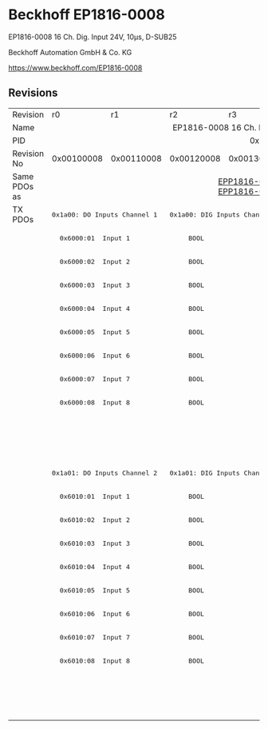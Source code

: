 # Beckhoff EP1816-0008

EP1816-0008 16 Ch. Dig. Input 24V, 10µs, D-SUB25

Beckhoff Automation GmbH & Co. KG

https://www.beckhoff.com/EP1816-0008

## Revisions
<table>
<tr >
<td>Revision</td>
<td><div class="foo">r0</div></td>
<td><div class="foo">r1</div></td>
<td><div class="foo">r2</div></td>
<td><div class="foo">r3</div></td>
<td><div class="foo">r4</div></td>
<td><div class="foo">r5</div></td>
</tr>
<tr >
<td>Name</td>
<td colspan=6 align="center"><div class="foo">EP1816-0008 16 Ch. Dig. Input 24V, 10µs, D-SUB25</div></td>
</tr>
<tr >
<td>PID</td>
<td colspan=6 align="center"><div class="foo">0x07184052</div></td>
</tr>
<tr >
<td>Revision No</td>
<td>0x00100008</td>
<td>0x00110008</td>
<td>0x00120008</td>
<td>0x00130008</td>
<td>0x00140008</td>
<td>0x00150008</td>
</tr>
<tr >
<td>Same PDOs as</td>
<td colspan=2 align="center"></td>
<td colspan=3 align="center"><a href="EPP1816-0008">EPP1816-0008 r0</a><br/><a href="EPP1816-0008">EPP1816-0008 r1</a></td>
<td><a href="EP1816-0003">EP1816-0003 r0</a><br/><a href="EPP1816-0003">EPP1816-0003 r0</a><br/><a href="EPP1816-0008">EPP1816-0008 r2</a></td>
</tr>
<tr class="txpdo pdosection">
<td rowspan=22 valign=top>TX PDOs</td>
<td colspan=2 align="left"><pre>0x1a00: DO Inputs Channel 1</pre></td>
<td colspan=4 align="left"><pre>0x1a00: DIG Inputs Channel 1</pre></td>
<td></td>
</tr>
<tr class="txpdo">
<td colspan=6 align="left"><pre>  0x6000:01  Input 1               BOOL</pre></td>
</tr>
<tr class="txpdo">
<td colspan=6 align="left"><pre>  0x6000:02  Input 2               BOOL</pre></td>
</tr>
<tr class="txpdo">
<td colspan=6 align="left"><pre>  0x6000:03  Input 3               BOOL</pre></td>
</tr>
<tr class="txpdo">
<td colspan=6 align="left"><pre>  0x6000:04  Input 4               BOOL</pre></td>
</tr>
<tr class="txpdo">
<td colspan=6 align="left"><pre>  0x6000:05  Input 5               BOOL</pre></td>
</tr>
<tr class="txpdo">
<td colspan=6 align="left"><pre>  0x6000:06  Input 6               BOOL</pre></td>
</tr>
<tr class="txpdo">
<td colspan=6 align="left"><pre>  0x6000:07  Input 7               BOOL</pre></td>
</tr>
<tr class="txpdo">
<td colspan=6 align="left"><pre>  0x6000:08  Input 8               BOOL</pre></td>
</tr>
<tr class="txpdo">
<td colspan=5 align="left"></td>
<td><pre>  0x6000:0e  Sync error            BOOL</pre></td>
</tr>
<tr class="txpdo">
<td colspan=5 align="left"></td>
<td><pre>  0x6000:10  TxPDO Toggle          BOOL</pre></td>
</tr>
<tr class="txpdo pdosection">
<td colspan=2 align="left"><pre>0x1a01: DO Inputs Channel 2</pre></td>
<td colspan=4 align="left"><pre>0x1a01: DIG Inputs Channel 2</pre></td>
</tr>
<tr class="txpdo">
<td colspan=6 align="left"><pre>  0x6010:01  Input 1               BOOL</pre></td>
</tr>
<tr class="txpdo">
<td colspan=6 align="left"><pre>  0x6010:02  Input 2               BOOL</pre></td>
</tr>
<tr class="txpdo">
<td colspan=6 align="left"><pre>  0x6010:03  Input 3               BOOL</pre></td>
</tr>
<tr class="txpdo">
<td colspan=6 align="left"><pre>  0x6010:04  Input 4               BOOL</pre></td>
</tr>
<tr class="txpdo">
<td colspan=6 align="left"><pre>  0x6010:05  Input 5               BOOL</pre></td>
</tr>
<tr class="txpdo">
<td colspan=6 align="left"><pre>  0x6010:06  Input 6               BOOL</pre></td>
</tr>
<tr class="txpdo">
<td colspan=6 align="left"><pre>  0x6010:07  Input 7               BOOL</pre></td>
</tr>
<tr class="txpdo">
<td colspan=6 align="left"><pre>  0x6010:08  Input 8               BOOL</pre></td>
</tr>
<tr class="txpdo">
<td colspan=5 align="left"></td>
<td><pre>  0x6010:0e  Sync error            BOOL</pre></td>
</tr>
<tr class="txpdo">
<td colspan=5 align="left"></td>
<td><pre>  0x6010:10  TxPDO Toggle          BOOL</pre></td>
</tr>
</table>
